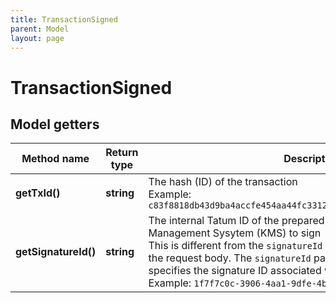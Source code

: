 ```yaml
---
title: TransactionSigned
parent: Model
layout: page
---
```


# TransactionSigned

## Model getters

Method name | Return type | Description | Notes
------------ | ------------- | ------------- | -------------
**getTxId()** | **string** | The hash (ID) of the transaction <br>Example: `c83f8818db43d9ba4accfe454aa44fc33123d47a4f89d47b314d6748eb0e9bc9` |
**getSignatureId()** | **string** | The internal Tatum ID of the prepared transaction for Key Management Sysytem (KMS) to sign<br/>This is different from the <code>signatureId</code> parameter that you provided in the request body. The <code>signatureId</code> parameter in the request body specifies the signature ID associated with the private key in KMS. <br>Example: `1f7f7c0c-3906-4aa1-9dfe-4b67c43918f6` |

